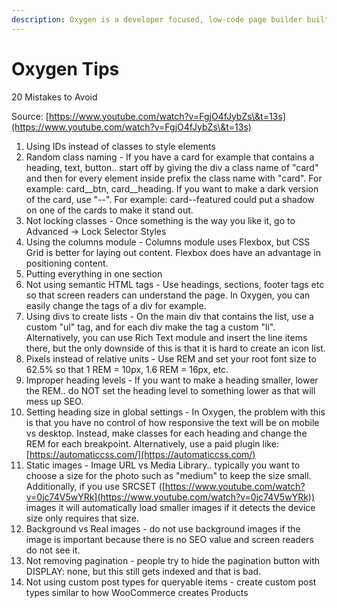 ```yaml
---
description: Oxygen is a developer focused, low-code page builder built on Wordpress.
---
```


# Oxygen Tips

20 Mistakes to Avoid&#x20;

Source: [https://www.youtube.com/watch?v=FgjO4fJybZs\&t=13s](https://www.youtube.com/watch?v=FgjO4fJybZs\&t=13s)



1. Using IDs instead of classes to style elements
2. Random class naming - If you have a card for example that contains a heading, text, button.. start off by giving the div a class name of "card" and then for every element inside prefix the class name with "card". For example: card\_\_btn, card\_\_heading. If you want to make a dark version of the card, use "--". For example: card--featured could put a shadow on one of the cards to make it stand out.
3. Not locking classes - Once something is the way you like it, go to Advanced -> Lock Selector Styles
4. Using the columns module - Columns module uses Flexbox, but CSS Grid is better for laying out content. Flexbox does have an advantage in positioning content.
5. Putting everything in one section
6. Not using semantic HTML tags - Use headings, sections, footer tags etc so that screen readers can understand the page. In Oxygen, you can easily change the tags of a div for example.
7. Using divs to create lists - On the main div that contains the list, use a custom "ul" tag, and for each div make the tag a custom "li". Alternatively, you can use Rich Text module and insert the line items there, but the only downside of this is that it is hard to create an icon list.
8. Pixels instead of relative units -  Use REM and set your root font size to 62.5% so that 1 REM = 10px, 1.6 REM = 16px, etc.
9. Improper heading levels - If you want to make a heading smaller, lower the REM.. do NOT set the heading level to something lower as that will mess up SEO.
10. Setting heading size in global settings - In Oxygen, the problem with this is that you have no control of how responsive the text will be on mobile vs desktop. Instead, make classes for each heading and change the REM for each breakpoint. Alternatively, use a paid plugin like: [https://automaticcss.com/](https://automaticcss.com/)
11. Static images - Image URL vs Media Library.. typically you want to choose a size for the photo such as "medium" to keep the size small. Additionally, if you use SRCSET ([https://www.youtube.com/watch?v=0jc74V5wYRk](https://www.youtube.com/watch?v=0jc74V5wYRk)) images it will automatically load smaller images if it detects the device size only requires that size.
12. Background vs Real images - do not use background images if the image is important because there is no SEO value and screen readers do not see it.
13. Not removing pagination - people try to hide the pagination button with DISPLAY: none, but this still gets indexed and that is bad.
14. Not using custom post types for queryable items - create custom post types similar to how WooCommerce creates Products



